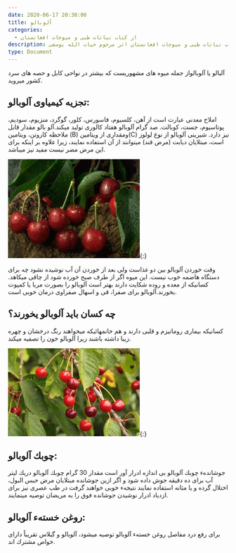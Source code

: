 ```yaml
---
date: 2020-06-17 20:38:00
title: آلوبالو
categories:
  - از کتاب نباتات طبی و میوجات افغانستان
description: معرفی آلوبالو از کتاب نباتات طبی و میوجات افغانستان اثر مرحوم حیات الله یوسفی
type: Document
---
```


آلبالو یا آلوبالواز جمله ميوه های مشهوریست كه بيشتر در نواحی كابل و حصه های سرد كشور ميرويد.

## تجزيه كيمياوی آلوبالو:

املاح معدنی عبارت است از آهن، كلسيوم، فاسورس، كلور، گوگرد، منزيوم، سوديم، پوتاسيوم، جست، كوبالت. صد گرام آلوبالو هفتاد كالوری توليد ميكند.آلو بالو مقدار قابل ملاحظه كاروتن، ويتامين (B) ومقداری از ويتامین(C) نيز دارد. شيرينی آلوبالو از نوع لولوز است، مبتلایان ديابت (مرض قند) ميتوانند از آن استفاده نمايند، زيرا علاوه بر اينكه برای اين مرض مضر نيست مفيد نيز ميباشد.

![](/uploads/الوبالو.jpg){:}

وقت خوردن آلوبالو بين دو غذاست ولی بعد از خوردن آن آب نوشيده نشود چه برای دستگاه هاضمه خوب نيست. اين ميوه اگر از طرف صبح خورده شود از چاقی ميكاهد. كسانيكه از معده و روده شكايت دارند بهتر است آلوبالو را بصورت مربا يا كمپوت بخورند.آلوبالو برای صفرا، قی و اسهال صفراوی درمان خوبی است.

## چه كسان بايد آلوبالو يخورند؟

كسانيكه بيماری روماتيزم و قلبی دارند و هم خانمهائیكه ميخواهند رنگ درخشان و چهره زيبا داشته باشند زیرا آلوبالو خون را تصفيه ميكند.

![](/uploads/aloobaloo.jpg){:}

## چوبك آلوبالو:

جوشاندهء چوبك آلوبالو بی اندازه ادرار آور است مقدار 30 گرام چوبك آلوبالو دريك ليتر آب برای ده دقيقه جوش داده شود و اگر ازين جوشانده مبتلايان مرض حبس البول، اختلال گرده و يا مثانه استفاده نمايند نتيجهء خوبی خواهند گرفت در طب عصری نيز برای ازدياد ادرار نوشيدن جوشانده فوق را به مريضان توصيه مينمايند.

## روغن خستهء آلوبالو:

برای رفع درد مفاصل روغن خستهء آلوبالو توصيه ميشود، آلوبالو و گيلاس تقريباً دارای خواص مشترك اند.